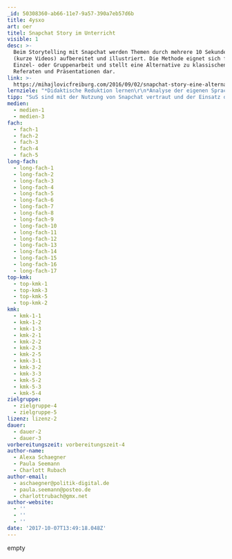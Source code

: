 ```yaml
---
_id: 50308360-ab66-11e7-9a57-390a7eb57d6b
title: 4ysxo
art: oer
titel: Snapchat Story im Unterricht
visible: 1
desc: >-
  Beim Storytelling mit Snapchat werden Themen durch mehrere 10 Sekunden Snaps
  (kurze Videos) aufbereitet und illustriert. Die Methode eignet sich für
  Einzel- oder Gruppenarbeit und stellt eine Alternative zu klassischen
  Referaten und Präsentationen dar.
link: >-
  https://mihajlovicfreiburg.com/2016/09/02/snapchat-story-eine-alternative-zum-klassischen-referat/
lernziele: "*Didaktische Reduktion lernen\r\n*Analyse der eigenen Sprache, Gestik, Mimik\r\n*Rhetorische Fähigkeiten verbessern \r\n*Kollaborative Auseinandersetzung mit Themen\r\n*Kreative Aufbereitung von Inhalten und Themen \r\n*Austausch, Reflexion über Themen"
tipp: "SuS sind mit der Nutzung von Snapchat vertraut und der Einsatz der App im Unterricht hat einen motivierenden Charakter.\r\nAuch stillere SuS können sich so an Präsentationen (mit oder ohne Publikum) herantasten. Besonders empfehlenswert ist die Methode für die Fachbereiche Geschichte & Gesellschaft, kulturelle Bildung und Sprachen. \r\nDie Frage des Urheberrechts der verwendeten Inhalte sollte vorher thematisiert werden. \r\nZur Vorbereitung empfiehlt sich der \r\n[Blogartikel] (http://blog.patrickbreitenbach.de/content-creation-snapchat-bildung-formatentwicklung/) von Patrick Breitenbach."
medien:
  - medien-1
  - medien-3
fach:
  - fach-1
  - fach-2
  - fach-3
  - fach-4
  - fach-5
long-fach:
  - long-fach-1
  - long-fach-2
  - long-fach-3
  - long-fach-4
  - long-fach-5
  - long-fach-6
  - long-fach-7
  - long-fach-8
  - long-fach-9
  - long-fach-10
  - long-fach-11
  - long-fach-12
  - long-fach-13
  - long-fach-14
  - long-fach-15
  - long-fach-16
  - long-fach-17
top-kmk:
  - top-kmk-1
  - top-kmk-3
  - top-kmk-5
  - top-kmk-2
kmk:
  - kmk-1-1
  - kmk-1-2
  - kmk-1-3
  - kmk-2-1
  - kmk-2-2
  - kmk-2-3
  - kmk-2-5
  - kmk-3-1
  - kmk-3-2
  - kmk-3-3
  - kmk-5-2
  - kmk-5-3
  - kmk-5-4
zielgruppe:
  - zielgruppe-4
  - zielgruppe-5
lizenz: lizenz-2
dauer:
  - dauer-2
  - dauer-3
vorbereitungszeit: vorbereitungszeit-4
author-name:
  - Alexa Schaegner
  - Paula Seemann
  - Charlott Rubach
author-email:
  - aschaegner@politik-digital.de
  - paula.seemann@posteo.de
  - charlottrubach@gmx.net
author-website:
  - ''
  - ''
  - ''
date: '2017-10-07T13:49:18.048Z'
---
```

empty
